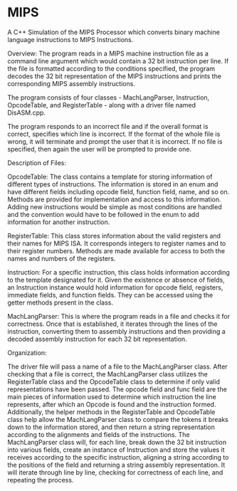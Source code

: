 # MIPS
A C++ Simulation of the MIPS Processor which converts binary machine language instructions to MIPS Instructions.

Overview: The program reads in a MIPS machine instruction file as a command line argument which would contain a 32 bit instruction per line. If the file is formatted according to the conditions specified, the program decodes the 32 bit representation of the MIPS instructions and prints the corresponding MIPS assembly instructions. 

The program consists of four classes - MachLangParser, Instruction, OpcodeTable, and RegisterTable - along with a driver file named DisASM.cpp.

The program responds to an incorrect file and if the overall format is correct, specifies which line is incorrect. If the format of the whole file is wrong, it will terminate and prompt the user that it is incorrect. If no file is specified, then again the user will be prompted to provide one.

Description of Files:

OpcodeTable: The class contains a template for storing information of different types of instructions. The information is stored in an enum and have different fields including opcode field, function field, name, and so on. Methods are provided for implementation and access to this information. Adding new instructions would be simple as most conditions are handled and the convention would have to be followed in the enum to add information for another instruction.

RegisterTable: This class stores information about the valid registers and their names for MIPS ISA. It corresponds integers to register names and to their register numbers. Methods are made available for access to both the names and numbers of the registers.

Instruction: For a specific instruction, this class holds information according to the template designated for it. Given the existence or absence of fields, an Instruction instance would hold information for opcode field, registers, immediate fields, and function fields. They can be accessed using the getter methods present in the class. 

MachLangParser: This is where the program reads in a file and checks it for correctness. Once that is established, it iterates through the lines of the instruction, converting them to assembly instructions and then providing a decoded assembly instruction for each 32 bit representation. 

Organization: 

The driver file will pass a name of a file to the MachLangParser class. After checking that a file is correct, the MachLangParser class utilizes the RegisterTable class and the OpcodeTable class to determine if only valid representations have been passed. The opcode field and func field are the main pieces of information used to determine which instruction the line represents, after which an Opcode is found and the instruction formed. Additionally, the helper methods in the RegisterTable and OpcodeTable class help allow the MachLangParser class to compare the tokens it breaks down to the information stored, and then return a string representation according to the alignments and fields of the instructions. The MachLangParser class will, for each line, break down the 32 bit instruction into various fields, create an instance of Instruction and store the values it receives according to the specific instruction, aligning a string according to the positions of the field and returning a string assembly representation. It will iterate through line by line, checking for correctness of each line, and repeating the process.
